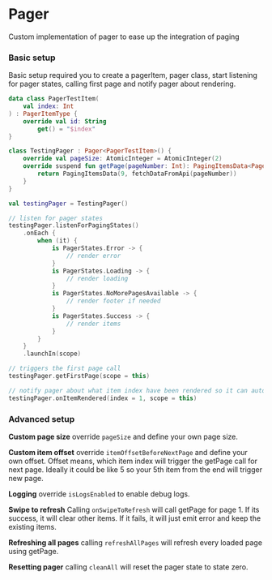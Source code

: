 # Pager
Custom implementation of pager to ease up the integration of paging

###  Basic setup
Basic setup required you to create a pagerItem, pager class, start listening for pager states, calling first page and notify pager about rendering.

```kotlin
data class PagerTestItem(
    val index: Int
) : PagerItemType {
    override val id: String
        get() = "$index"
}

class TestingPager : Pager<PagerTestItem>() {
    override val pageSize: AtomicInteger = AtomicInteger(2)
    override suspend fun getPage(pageNumber: Int): PagingItemsData<PagerTestItem> {
        return PagingItemsData(9, fetchDataFromApi(pageNumber))
    }
}

val testingPager = TestingPager()

// listen for pager states
testingPager.listenForPagingStates()
    .onEach {
        when (it) {
            is PagerStates.Error -> {
                // render error
            }
            is PagerStates.Loading -> {
                // render loading
            }
            is PagerStates.NoMorePagesAvailable -> {
                // render footer if needed
            }
            is PagerStates.Success -> {
                // render items
            }
        }
    }
    .launchIn(scope)

// triggers the first page call
testingPager.getFirstPage(scope = this)

// notify pager about what item index have been rendered so it can automatically trigger getPage for next page
testingPager.onItemRendered(index = 1, scope = this)
```

###  Advanced setup

**Custom page size**
override `pageSize` and define your own page size.

**Custom item offset**
override `itemOffsetBeforeNextPage` and define your own offset. Offset means, which item index will trigger the getPage call for next page.
Ideally it could be like 5 so your 5th item from the end will trigger new page.

**Logging**
override `isLogsEnabled` to enable debug logs.

**Swipe to refresh**
Calling `onSwipeToRefresh` will call getPage for page 1. If its success, it will clear other items. If it fails, it will just emit error and keep the existing items.

**Refreshing all pages**
calling `refreshAllPages` will refresh every loaded page using getPage.

**Resetting pager**
calling `cleanAll` will reset the pager state to state zero.